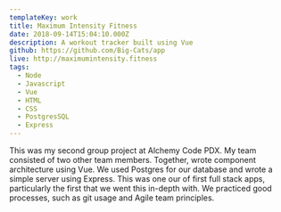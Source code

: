 ```yaml
---
templateKey: work
title: Maximum Intensity Fitness
date: 2018-09-14T15:04:10.000Z
description: A workout tracker built using Vue
github: https://github.com/Big-Cats/app
live: http://maximumintensity.fitness
tags:
  - Node
  - Javascript
  - Vue
  - HTML
  - CSS
  - PostgresSQL
  - Express
---
```


This was my second group project at Alchemy Code PDX. My team consisted of two other team members. Together, wrote component architecture using Vue. We used Postgres for our database and wrote a simple server using Express. This was one our of first full stack apps, particularly the first that we went this in-depth with. We practiced good processes, such as git usage and Agile team principles.
